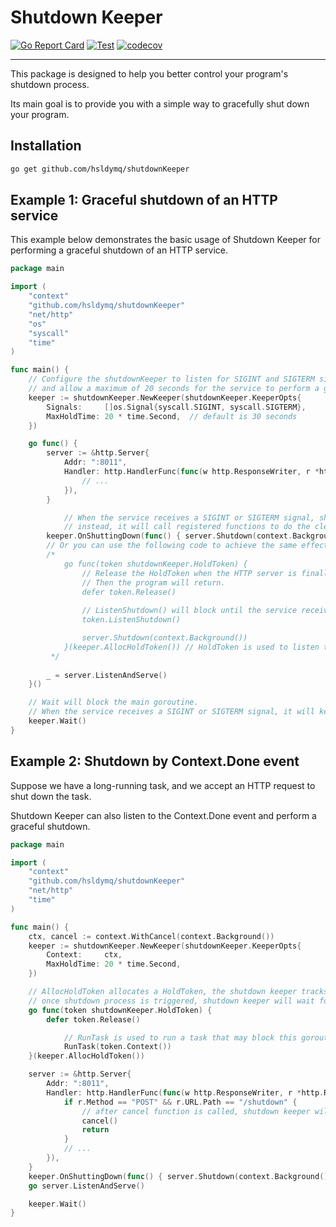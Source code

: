 # Shutdown Keeper

[![Go Report Card](https://goreportcard.com/badge/github.com/hsldymq/shutdownKeeper)](https://goreportcard.com/report/github.com/hsldymq/shutdownKeeper)
[![Test](https://github.com/hsldymq/shutdownKeeper/actions/workflows/test.yml/badge.svg)](https://github.com/hsldymq/shutdownKeeper/actions/workflows/test.yml)
[![codecov](https://codecov.io/gh/hsldymq/shutdownKeeper/branch/main/graph/badge.svg?token=JWHQP7XRMV)](https://codecov.io/gh/hsldymq/shutdownKeeper)

---

This package is designed to help you better control your program's shutdown process. 

Its main goal is to provide you with a simple way to gracefully shut down your program.

## Installation

```bash
go get github.com/hsldymq/shutdownKeeper
```

## Example 1: Graceful shutdown of an HTTP service
This example below demonstrates the basic usage of Shutdown Keeper for performing a graceful shutdown of an HTTP service.

```go
package main

import (
	"context"
	"github.com/hsldymq/shutdownKeeper"
	"net/http"
	"os"
	"syscall"
	"time"
)

func main() {
	// Configure the shutdownKeeper to listen for SIGINT and SIGTERM signals,
	// and allow a maximum of 20 seconds for the service to perform a graceful shutdown
	keeper := shutdownKeeper.NewKeeper(shutdownKeeper.KeeperOpts{
		Signals:     []os.Signal{syscall.SIGINT, syscall.SIGTERM},
		MaxHoldTime: 20 * time.Second,  // default is 30 seconds
	})

	go func() {
		server := &http.Server{
			Addr: ":8011",
			Handler: http.HandlerFunc(func(w http.ResponseWriter, r *http.Request) {
				// ...
			}),
		}

        	// When the service receives a SIGINT or SIGTERM signal, shutdown keeper will not terminate the program immediately,
        	// instead, it will call registered functions to do the cleanup work,  like close the HTTP server, release resources, etc.
		keeper.OnShuttingDown(func() { server.Shutdown(context.Background()) })
		// Or you can use the following code to achieve the same effect:
		/*
		    go func(token shutdownKeeper.HoldToken) {
			    // Release the HoldToken when the HTTP server is finally shut down.
			    // Then the program will return.
			    defer token.Release()
			
			    // ListenShutdown() will block until the service receives a SIGINT or SIGTERM signal.
			    token.ListenShutdown()

			    server.Shutdown(context.Background())
		    }(keeper.AllocHoldToken()) // HoldToken is used to listen to the shutdown event and perform a graceful shutdown.
		 */
		
		_ = server.ListenAndServe()
	}()

	// Wait will block the main goroutine.
	// When the service receives a SIGINT or SIGTERM signal, it will keep blocking until every HoldToken is released or the MaxHoldTime is reached.
	keeper.Wait()
}
```

## Example 2: Shutdown by Context.Done event
Suppose we have a long-running task, and we accept an HTTP request to shut down the task.

Shutdown Keeper can also listen to the Context.Done event and perform a graceful shutdown.

```go
package main

import (
	"context"
	"github.com/hsldymq/shutdownKeeper"
	"net/http"
	"time"
)

func main() {
	ctx, cancel := context.WithCancel(context.Background())
	keeper := shutdownKeeper.NewKeeper(shutdownKeeper.KeeperOpts{
		Context:     ctx,
		MaxHoldTime: 20 * time.Second,
	})

	// AllocHoldToken allocates a HoldToken, the shutdown keeper tracks every tokens' status that it allocates.
	// once shutdown process is triggered, shutdown keeper will wait for every token to be released.
	go func(token shutdownKeeper.HoldToken) {
		defer token.Release()

        	// RunTask is used to run a task that may block this goroutine until the context is canceled.
        	RunTask(token.Context())
	}(keeper.AllocHoldToken())

	server := &http.Server{
		Addr: ":8011",
		Handler: http.HandlerFunc(func(w http.ResponseWriter, r *http.Request) {
			if r.Method == "POST" && r.URL.Path == "/shutdown" {
                // after cancel function is called, shutdown keeper will start the graceful shutdown process.
				cancel()
				return
			}
			// ...
		}),
	}
	keeper.OnShuttingDown(func() { server.Shutdown(context.Background()) })
	go server.ListenAndServe()

	keeper.Wait()
}
```
